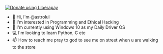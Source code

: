 <noscript><a href="https://liberapay.com/astrolul/donate"><img alt="Donate using Liberapay" src="https://liberapay.com/assets/widgets/donate.svg"></a></noscript>

- 👋 Hi, I'm @astrolul
- 👀 I'm interested in Programming and Ethical Hacking
- 🌱 I'm currently using Windows 10 as my Daily Driver OS
- 💻 I'm looking to learn Python, C etc
- 📫 How to reach me pray to god to see me on street when u are walking to the store

